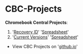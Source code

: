 # CBC-Projects
**Chromebook Central Projects**:

1. '[Recovery ID](https://github.com/DennisLfromGA/CBC-Projects/tree/recovery-id)' '[Spreadsheet](https://docs.google.com/spreadsheets/d/1fw_tKjvkWKYMiIxYi5VUBcHUKD2szpYQEr3bhK6cMpc/edit#gid=0)'
2. '[Current Versions](https://github.com/DennisLfromGA/CBC-Projects/tree/current-vers)' '[Spreadsheet](https://docs.google.com/spreadsheets/d/1fw_tKjvkWKYMiIxYi5VUBcHUKD2szpYQEr3bhK6cMpc/edit#gid=0)'

- View CBC Projects on '[github.io](http://dennislfromga.github.io/CBC-Projects/)'
